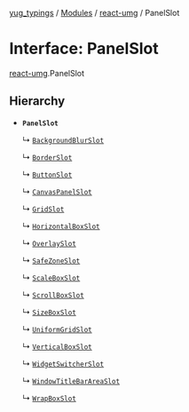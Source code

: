 [yug_typings](../README.md) / [Modules](../modules.md) / [react-umg](../modules/react_umg.md) / PanelSlot

# Interface: PanelSlot

[react-umg](../modules/react_umg.md).PanelSlot

## Hierarchy

- **`PanelSlot`**

  ↳ [`BackgroundBlurSlot`](react_umg.BackgroundBlurSlot.md)

  ↳ [`BorderSlot`](react_umg.BorderSlot.md)

  ↳ [`ButtonSlot`](react_umg.ButtonSlot.md)

  ↳ [`CanvasPanelSlot`](react_umg.CanvasPanelSlot.md)

  ↳ [`GridSlot`](react_umg.GridSlot.md)

  ↳ [`HorizontalBoxSlot`](react_umg.HorizontalBoxSlot.md)

  ↳ [`OverlaySlot`](react_umg.OverlaySlot.md)

  ↳ [`SafeZoneSlot`](react_umg.SafeZoneSlot.md)

  ↳ [`ScaleBoxSlot`](react_umg.ScaleBoxSlot.md)

  ↳ [`ScrollBoxSlot`](react_umg.ScrollBoxSlot.md)

  ↳ [`SizeBoxSlot`](react_umg.SizeBoxSlot.md)

  ↳ [`UniformGridSlot`](react_umg.UniformGridSlot.md)

  ↳ [`VerticalBoxSlot`](react_umg.VerticalBoxSlot.md)

  ↳ [`WidgetSwitcherSlot`](react_umg.WidgetSwitcherSlot.md)

  ↳ [`WindowTitleBarAreaSlot`](react_umg.WindowTitleBarAreaSlot.md)

  ↳ [`WrapBoxSlot`](react_umg.WrapBoxSlot.md)
